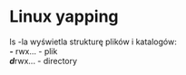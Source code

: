# Linux yapping
ls -la wyświetla strukturę plików i katalogów:  
***-*** rwx... - plik   
***d***rwx... - directory  
